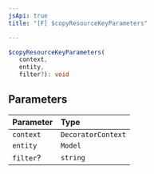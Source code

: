 ```yaml
---
jsApi: true
title: "[F] $copyResourceKeyParameters"

---
```

```ts
$copyResourceKeyParameters(
   context, 
   entity, 
   filter?): void
```

## Parameters

| Parameter | Type |
| :------ | :------ |
| `context` | `DecoratorContext` |
| `entity` | `Model` |
| `filter`? | `string` |
